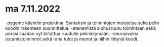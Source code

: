 # ma 7.11.2022
-pygame käyntiin projektina. Syntaksin ja toimintojen muistelua sekä pelin koodin rakenteen suunnittelua.
-etenemistä aloitusruutu toimintaan sekä pörssi saadan nyt blitattua ruudulle pelinäkymään.
-seuraavaksi ostamistoiminnot sekä raha tulot ja menot ja niihin liittyvä koodi.
